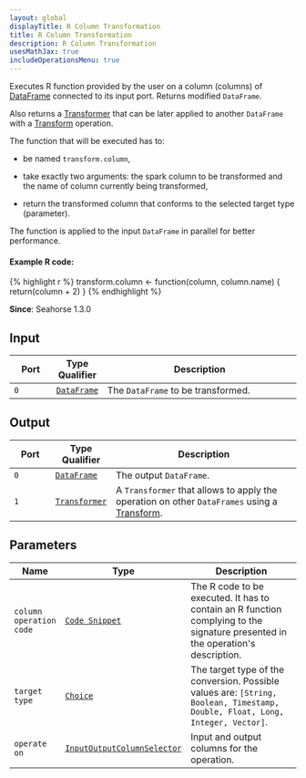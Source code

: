 ```yaml
---
layout: global
displayTitle: R Column Transformation
title: R Column Transformation
description: R Column Transformation
usesMathJax: true
includeOperationsMenu: true
---
```


Executes R function provided by the user on a column (columns) of [DataFrame](../classes/dataframe.html) connected to its input port.
Returns modified `DataFrame`.

Also returns a [Transformer](../classes/transformer.html) that can be later applied
to another `DataFrame` with a [Transform](transform.html) operation.

The function that will be executed has to:

* be named <code>transform.column</code>,

* take exactly two arguments: the spark column to be transformed and the name of column currently being transformed,

* return the transformed column that conforms to the selected target type (parameter).

The function is applied to the input `DataFrame` in parallel for better performance.

#### Example R code:
{% highlight r %}
transform.column <- function(column, column.name) {
    return(column + 2)
}
{% endhighlight %}


**Since**: Seahorse 1.3.0

## Input

<table>
<thead>
<tr>
<th style="width:15%">Port</th>
<th style="width:15%">Type Qualifier</th>
<th style="width:70%">Description</th>
</tr>
</thead>
<tbody>
<tr>
<td><code>0</code></td>
<td><code><a href="../classes/dataframe.html">DataFrame</a></code></td>
<td>The <code>DataFrame</code> to be transformed.</td>
</tr>
</tbody>
</table>

## Output

<table>
<thead>
<tr>
<th style="width:15%">Port</th>
<th style="width:15%">Type Qualifier</th>
<th style="width:70%">Description</th>
</tr>
</thead>
<tbody>
    <tr>
      <td><code>0</code></td>
      <td><code><a href="../classes/dataframe.html">DataFrame</a></code></td>
      <td>The output <code>DataFrame</code>.</td>
    </tr>
    <tr>
      <td><code>1</code></td>
      <td><code><a href="../classes/transformer.html">Transformer</a></code></td>
      <td>A <code>Transformer</code> that allows to apply the operation on other
      <code>DataFrames</code> using a <a href="transform.html">Transform</a>.</td>
    </tr>
</tbody>
</table>


## Parameters

<table class="table">
<thead>
<tr>
<th style="width:15%">Name</th>
<th style="width:15%">Type</th>
<th style="width:70%">Description</th>
</tr>
</thead>
<tbody>
<tr>
  <td><code>column operation code</code></td>
  <td><code><a href="../parameter_types.html#code-snippet">Code Snippet</a></code></td>
  <td>The R code to be executed. It has to contain an R function complying to the signature
  presented in the operation's description.</td>
</tr>

<tr>
  <td><code>target type</code></td>
  <td><code><a href="../parameter_types.html#single-choice">Choice</a></code></td>
  <td>The target type of the conversion. Possible values are:
  <code>[String, Boolean, Timestamp, Double, Float, Long, Integer, Vector]</code>.</td>
</tr>

<tr>
  <td><code>operate on</code></td>
  <td><code><a href="../parameter_types.html#input-output-column-selector">InputOutputColumnSelector</a></code></td>
  <td>Input and output columns for the operation.</td>
</tr>
</tbody>
</table>
